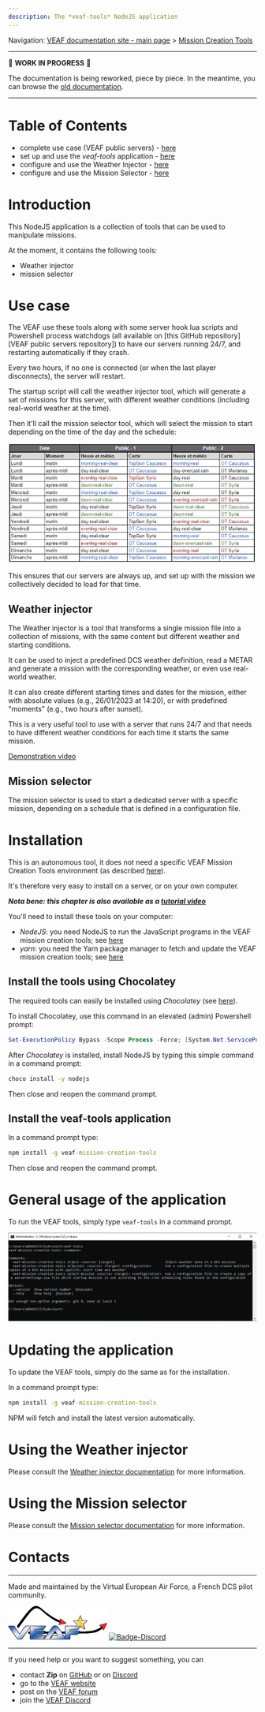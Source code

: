 ```yaml
---
description: The *veaf-tools* NodeJS application
---
```


Navigation: [VEAF documentation site - main page](../index.md) > [Mission Creation Tools](./index.md)

-----------------------------

🚧 **WORK IN PROGRESS** 🚧

The documentation is being reworked, piece by piece. 
In the meantime, you can browse the [old documentation](https://github.com/VEAF/VEAF-Mission-Creation-Tools/blob/master/old_documentation/_index.md).

-----------------------------

# Table of Contents

- complete use case (VEAF public servers) - [here](#usecase)
- set up and use the *veaf-tools* application - [here](#installation)
- configure and use the Weather Injector - [here](veaf-tools-weather-injector.md)
- configure and use the Mission Selector - [here](veaf-tools-mission-selector.md)

# Introduction

This NodeJS application is a collection of tools that can be used to manipulate missions.

At the moment, it contains the following tools:
- Weather injector
- mission selector

# Use case

The VEAF use these tools along with some server hook lua scripts and Powershell process watchdogs (all available on [this GitHub repository][VEAF public servers repository]) to have our servers running 24/7, and restarting automatically if they crash.

Every two hours, if no one is connected (or when the last player disconnects), the server will restart.

The startup script will call the weather injector tool, which will generate a set of missions for this server, with different weather conditions (including real-world weather at the time).

Then it'll call the mission selector tool, which will select the mission to start depending on the time of the day and the schedule:

[![veaf-servers-schedule]][veaf-servers-schedule]

This ensures that our servers are always up, and set up with the mission we collectively decided to load for that time.

## Weather injector

The Weather injector is a tool that transforms a single mission file into a collection of missions, with the same content but different weather and starting conditions.

It can be used to inject a predefined DCS weather definition, read a METAR and generate a mission with the corresponding weather, or even use real-world weather.

It can also create different starting times and dates for the mission, either with absolute values (e.g., 26/01/2023 at 14:20), or with predefined "moments" (e.g., two hours after sunset).

This is a very useful tool to use with a server that runs 24/7 and that needs to have different weather conditions for each time it starts the same mission.

[Demonstration video][veaftools-injectall-demo]

## Mission selector

The mission selector is used to start a dedicated server with a specific mission, depending on a schedule that is defined in a configuration file.


# Installation

This is an autonomous tool, it does not need a specific VEAF Mission Creation Tools environment (as described [here](..\environment\index.md)).

It's therefore very easy to install on a server, or on your own computer.

***Nota bene: this chapter is also available as a [tutorial video][install-chocolatey-nodejs-veaftools]***

You'll need to install these tools on your computer:

- *NodeJS*: you need NodeJS to run the JavaScript programs in the VEAF mission creation tools; see [here](https://nodejs.org/en/)
- *yarn*: you need the Yarn package manager to fetch and update the VEAF mission creation tools; see [here](https://yarnpkg.com/)

## Install the tools using Chocolatey

The required tools can easily be installed using *Chocolatey* (see [here](https://chocolatey.org/)).

To install Chocolatey, use this command  in an elevated (admin) Powershell prompt:

```powershell
Set-ExecutionPolicy Bypass -Scope Process -Force; [System.Net.ServicePointManager]::SecurityProtocol = [System.Net.ServicePointManager]::SecurityProtocol -bor 3072; iex ((New-Object System.Net.WebClient).DownloadString('https://chocolatey.org/install.ps1'))
```

After *Chocolatey* is installed, install NodeJS by typing this simple command in a command prompt:

```cmd
choco install -y nodejs
```

Then close and reopen the command prompt.

## Install the veaf-tools application

In a command prompt type:

```cmd
npm install -g veaf-mission-creation-tools
```

Then close and reopen the command prompt.

# General usage of the application

To run the VEAF tools, simply type `veaf-tools` in a command prompt.

[![veaftools-options]][veaftools-options]

# Updating the application

To update the VEAF tools, simply do the same as for the installation.

In a command prompt type:

```cmd
npm install -g veaf-mission-creation-tools
```

NPM will fetch and install the latest version automatically.
# Using the Weather injector

Please consult the [Weather injector documentation](./veaf-tools-weather-injector.md) for more information.

# Using the Mission selector

Please consult the [Mission selector documentation](./veaf-tools-mission-selector.md) for more information.

# Contacts

-----------------------------

Made and maintained by the Virtual European Air Force, a French DCS pilot community.

[![VEAF-logo]][VEAF website]
[![Badge-Discord]][VEAF Discord]

-----------------------------

If you need help or you want to suggest something, you can

* contact **Zip** on [GitHub][Zip on Github] or on [Discord][Zip on Discord]
* go to the [VEAF website]
* post on the [VEAF forum]
* join the [VEAF Discord]

[Badge-Discord]: https://img.shields.io/discord/471061487662792715?label=VEAF%20Discord&style=for-the-badge
[VEAF-logo]: ../images/logo.png


[VEAF Discord]: https://www.veaf.org/discord
[Zip on Github]: https://github.com/davidp57
[Zip on Discord]: https://discordapp.com/users/421317390807203850
[VEAF website]: https://www.veaf.org
[VEAF forum]: https://www.veaf.org/forum

[install-chocolatey-nodejs-veaftools]: ../images/install-chocolatey-nodejs-veaftools.mp4
[veaftools-options]: ../images/veaftools-options.png
[veaf-servers-schedule]: ../images/veaf-servers-schedule.png
[veaftools-injectall-demo]: ../images/veaftools-injectall-demo.mp4